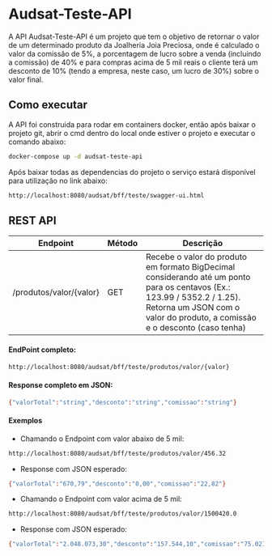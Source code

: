 # Audsat-Teste-API
A API Audsat-Teste-API é um projeto que tem o objetivo de retornar o valor de um determinado produto da Joalheria Joia Preciosa, onde é calculado o valor da comissão de 5%, a porcentagem de lucro sobre a venda (incluindo a comissão) de 40% e para compras acima de 5 mil reais o cliente terá um desconto de 10% (tendo a empresa, neste caso, um lucro de 30%) sobre o valor final.


## Como executar
A API foi construida para rodar em containers docker, então após baixar o projeto git, abrir o cmd dentro do local onde estiver o projeto e executar o comando abaixo:
```sh
docker-compose up -d audsat-teste-api
```
Após baixar todas as dependencias do projeto o serviço estará disponível para utilização no link abaixo:
```sh
http://localhost:8080/audsat/bff/teste/swagger-ui.html
```


## REST API
| Endpoint | Método| Descrição |
|----------|--------|------------|
| /produtos/valor/{valor} | GET  | Recebe o valor do produto em formato BigDecimal considerando até um ponto para os centavos (Ex.: 123.99 / 5352.2 / 1.25).  Retorna um JSON com o valor do produto, a comissão e o desconto (caso tenha)|


#### EndPoint completo:
```sh
http://localhost:8080/audsat/bff/teste/produtos/valor/{valor}
```

#### Response completo em JSON:
```sh
{"valorTotal":"string","desconto":"string","comissao":"string"}
```

#### Exemplos
 - Chamando o Endpoint com valor abaixo de 5 mil:
```sh
http://localhost:8080/audsat/bff/teste/produtos/valor/456.32
```

 - Response com JSON esperado:
```sh
{"valorTotal":"670,79","desconto":"0,00","comissao":"22,82"}
```


 - Chamando o Endpoint com valor acima de 5 mil:
```sh
http://localhost:8080/audsat/bff/teste/produtos/valor/1500420.0
```

 - Response com JSON esperado:
```sh
{"valorTotal":"2.048.073,30","desconto":"157.544,10","comissao":"75.021,00"}
```
